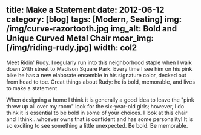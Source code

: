 title: Make a Statement
date: 2012-06-12
category: [blog]
tags: [Modern, Seating]
img: /img/curve-razortooth.jpg
img_alt: Bold and Unique Curved Metal Chair
moar_img: [/img/riding-rudy.jpg]
width: col2
---
Meet Ridin' Rudy.  I regularly run into this neighborhood staple when I walk down 24th street to Madison Square Park.  Every time I see him on his pink bike he has a new elaborate ensemble in his signature color, decked out from head to toe.  Great things about Rudy:  he is bold, memorable, and lives to make a statement.  

When designing a home I think it is generally a good idea to leave the "pink threw up all over my room" look for the six-year-old girls; however, I do think <span class="standout">it is essential to be bold</span> in some of your choices.   I look at this chair and I think...whoever owns that is confident and has some personality!  It is so exciting to see something a little unexpected.  Be bold. Be memorable. 